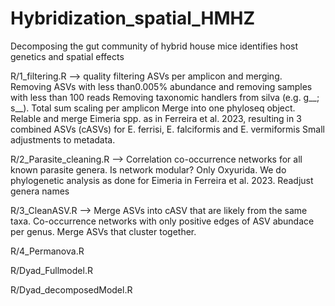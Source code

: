 # Hybridization_spatial_HMHZ
Decomposing the gut community of hybrid house mice identifies host genetics and spatial effects

R/1_filtering.R --> quality filtering ASVs per amplicon and merging.
Removing ASVs with less than0.005% abundance and removing samples with less than 100 reads
Removing taxonomic handlers from silva (e.g. g__; s__).
Total sum scaling per amplicon
Merge into one phyloseq object.
Relable and merge Eimeria spp. as in Ferreira et al. 2023, resulting in 3 combined ASVs (cASVs) for E. ferrisi, E. falciformis and E. vermiformis
Small adjustments to metadata.

R/2_Parasite_cleaning.R --> Correlation co-occurrence networks for all known parasite genera.
Is network modular? Only Oxyurida. We do phylogenetic analysis as done for Eimeria in Ferreira et al. 2023.
Readjust genera names

R/3_CleanASV.R --> Merge ASVs into cASV that are likely from the same taxa.
Co-occurrence networks with only positive edges of ASV abundace per genus. Merge ASVs that cluster together.

R/4_Permanova.R

R/Dyad_Fullmodel.R

R/Dyad_decomposedModel.R
